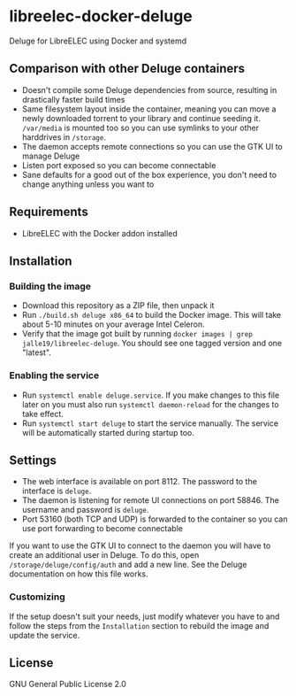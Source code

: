 # libreelec-docker-deluge

Deluge for LibreELEC using Docker and systemd

## Comparison with other Deluge containers

* Doesn't compile some Deluge dependencies from source, resulting in drastically faster build times
* Same filesystem layout inside the container, meaning you can move a newly downloaded torrent to your library and 
continue seeding it. `/var/media` is mounted too so you can use symlinks to your other harddrives in `/storage`.
* The daemon accepts remote connections so you can use the GTK UI to manage Deluge
* Listen port exposed so you can become connectable
* Sane defaults for a good out of the box experience, you don't need to change anything unless you want to

## Requirements

* LibreELEC with the Docker addon installed

## Installation

### Building the image

* Download this repository as a ZIP file, then unpack it
* Run `./build.sh deluge x86_64` to build the Docker image. This will take about 5-10 minutes on your average Intel 
Celeron.
* Verify that the image got built by running `docker images | grep jalle19/libreelec-deluge`. You should see one 
tagged version and one "latest".

### Enabling the service

* Run `systemctl enable deluge.service`. If you make changes to this file later on you must also run 
`systemctl daemon-reload` for the changes to take effect.
* Run `systemctl start deluge` to start the service manually. The service will be automatically started during startup 
too.

## Settings

* The web interface is available on port 8112. The password to the interface is `deluge`.
* The daemon is listening for remote UI connections on port 58846. The username and password is `deluge`.
* Port 53160 (both TCP and UDP) is forwarded to the container so you can use port forwarding to become connectable

If you want to use the GTK UI to connect to the daemon you will have to create an additional user in Deluge. To do this, 
open `/storage/deluge/config/auth` and add a new line. See the Deluge documentation on how this file works.

### Customizing

If the setup doesn't suit your needs, just modify whatever you have to and follow the steps from the `Installation` 
section to rebuild the image and update the service.

## License

GNU General Public License 2.0
